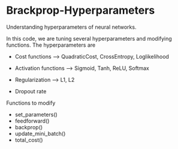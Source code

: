 # Brackprop-Hyperparameters
Understanding hyperparameters of neural networks. 

In this code, we are tuning several hyperparameters and modifying functions. The hyperparameters are 

- Cost functions
  --> QuadraticCost, CrossEntropy, Loglikelihood
  
 - Activation functions
  --> Sigmoid, Tanh, ReLU, Softmax
  
- Regularization
  --> L1, L2
  
- Dropout rate
  
Functions to modify

- set_parameters()
- feedforward()
- backprop()
- update_mini_batch()
- total_cost()

